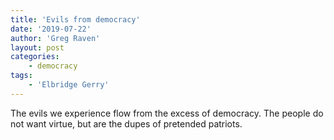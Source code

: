 ```yaml
---
title: 'Evils from democracy'
date: '2019-07-22'
author: 'Greg Raven'
layout: post
categories:
    - democracy
tags:
    - 'Elbridge Gerry'
---
```


The evils we experience flow from the excess of democracy. The people do not want virtue, but are the dupes of pretended patriots.